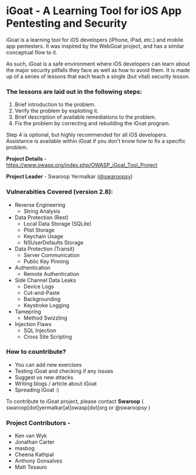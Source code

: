 # iGoat - A Learning Tool for iOS App Pentesting and Security #

iGoat is a learning tool for iOS developers (iPhone, iPad, etc.) and mobile app pentesters. It was inspired by the WebGoat project, and has a similar conceptual flow to it.

As such, iGoat is a safe environment where iOS developers can learn about the major security pitfalls they face as well as how to avoid them. It is made up of a series of lessons that each teach a single (but vital) security lesson.

### The lessons are laid out in the following steps: ###

1. Brief introduction to the problem.
1. Verify the problem by exploiting it.
1. Brief description of available remediations to the problem.
1. Fix the problem by correcting and rebuilding the iGoat program.

Step 4 is optional, but highly recommended for all iOS developers. Assistance is available within iGoat if you don't know how to fix a specific problem.

__Project Details__ - https://www.owasp.org/index.php/OWASP_iGoat_Tool_Project

__Project Leader__ - Swaroop Yermalkar ([@swaroopsy](https://twitter.com/swaroopsy?lang=en))

### Vulnerabities Covered (version 2.8): ###
* Reverse Engineering
  * String Analysis
* Data Protection (Rest)
  * Local Data Storage (SQLite)
  * Plist Storage
  * Keychain Usage
  * NSUserDefaults Storage
* Data Protection (Transit)
  * Server Communication
  * Public Key Pinning
* Authentication
  * Remote Authentication
* Side Channel Data Leaks
  * Device Logs
  * Cut-and-Paste
  * Backgrounding
  * Keystroke Logging
* Tamepring 
  * Method Swizzling
* Injection Flaws
  * SQL Injection
  * Cross Site Scripting

### How to countribute? ###
* You can add new exercises
* Testing iGoat and checking if any issues
* Suggest us new attacks
* Writing blogs / article about iGoat
* Spreading iGoat :)

To contribute to iGoat project, please contact __Swaroop__ ( swaroop[dot]yermalkar[at]owasp[dot]org or @swaroopsy )

### Project Contributors - ###
* Ken van Wyk
* Jonathan Carter
* masbog
* Cheena Kathpal
* Anthony Gonsalves
* Matt Tesauro
